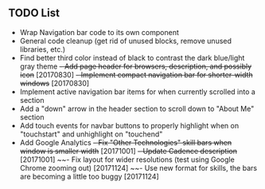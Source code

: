 ## TODO List

- Wrap Navigation bar code to its own component
- General code cleanup (get rid of unused blocks, remove unused libraries, etc.)
- Find better third color instead of black to contrast the dark blue/light gray theme
~~- Add page header for browsers, description, and possibly icon~~ [20170830]
~~- Implement compact navigation bar for shorter-width windows~~ [20170830]
- Implement active navigation bar items for when currently scrolled into a section
- Add a "down" arrow in the header section to scroll down to "About Me" section
- Add touch events for navbar buttons to properly highlight when on "touchstart" and unhighlight on "touchend"
- Add Google Analytics
~~- Fix "Other Technologies" skill bars when window is smaller width~~ [20171001]
~~- Update Cadence description~~ [20171001]
~~- Fix layout for wider resolutions (test using Google Chrome zooming out) [20171124]
~~- Use new format for skills, the bars are becoming a little too buggy [20171124]
